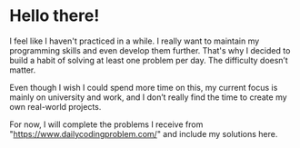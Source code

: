 # Hello there! 
I feel like I haven't practiced in a while. I really want to maintain my programming skills and even develop them further. That's why I decided to build a habit of solving at least one problem per day. The difficulty doesn’t matter.

Even though I wish I could spend more time on this, my current focus is mainly on university and work, and I don’t really find the time to create my own real-world projects.

For now, I will complete the problems I receive from "https://www.dailycodingproblem.com/" and include my solutions here. 